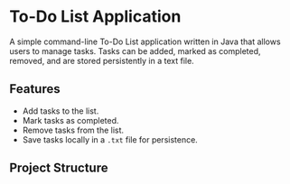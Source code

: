 # **To-Do List Application**

A simple command-line To-Do List application written in Java that allows users to manage tasks. Tasks can be added, marked as completed, removed, and are stored persistently in a text file.

## **Features**
- Add tasks to the list.
- Mark tasks as completed.
- Remove tasks from the list.
- Save tasks locally in a `.txt` file for persistence.

## **Project Structure**

